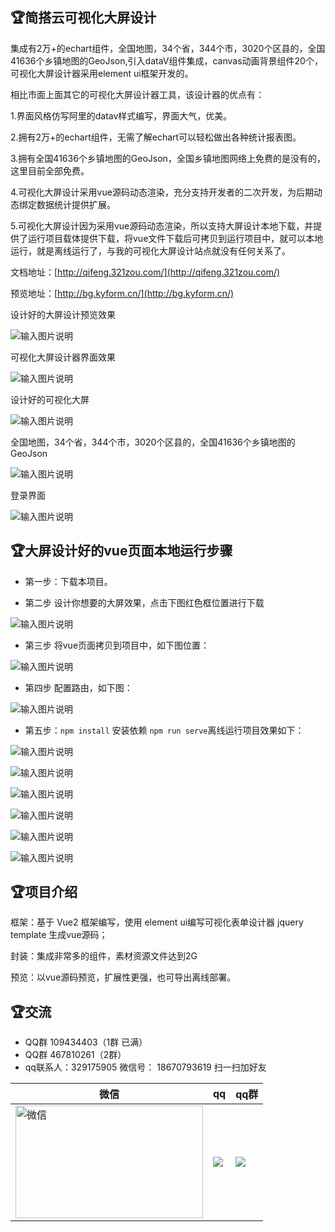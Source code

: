 ## 🏆简搭云可视化大屏设计
集成有2万+的echart组件，全国地图，34个省，344个市，3020个区县的，全国41636个乡镇地图的GeoJson,引入dataV组件集成，canvas动画背景组件20个，可视化大屏设计器采用element ui框架开发的。

相比市面上面其它的可视化大屏设计器工具，该设计器的优点有：

1.界面风格仿写阿里的datav样式编写，界面大气，优美。

2.拥有2万+的echart组件，无需了解echart可以轻松做出各种统计报表图。

3.拥有全国41636个乡镇地图的GeoJson，全国乡镇地图网络上免费的是没有的，这里目前全部免费。

4.可视化大屏设计采用vue源码动态渲染，充分支持开发者的二次开发，为后期动态绑定数据统计提供扩展。

5.可视化大屏设计因为采用vue源码动态渲染，所以支持大屏设计本地下载，并提供了运行项目载体提供下载，将vue文件下载后可拷贝到运行项目中，就可以本地运行，就是离线运行了，与我的可视化大屏设计站点就没有任何关系了。

文档地址：[http://qifeng.321zou.com/](http://qifeng.321zou.com/)

预览地址：[http://bg.kyform.cn/](http://bg.kyform.cn/)

设计好的大屏设计预览效果

![输入图片说明](public/image2.png)

可视化大屏设计器界面效果

![输入图片说明](public/rrrr.png)

设计好的可视化大屏

![输入图片说明](public/image5.png)

全国地图，34个省，344个市，3020个区县的，全国41636个乡镇地图的GeoJson

![输入图片说明](public/image.png)

登录界面

![输入图片说明](public/QQ图片20230818193947.png)

## 🏆**大屏设计好的vue页面本地运行步骤**
 

- 第一步：下载本项目。

- 第二步 设计你想要的大屏效果，点击下图红色框位置进行下载

![输入图片说明](public/buzhou2image.png)

- 第三步 将vue页面拷贝到项目中，如下图位置：

![输入图片说明](public/disanbuimage.png)

- 第四步 配置路由，如下图：

![输入图片说明](public/disibuimage.png)

- 第五步：`npm install` 安装依赖  `npm run serve`离线运行项目效果如下：

![输入图片说明](public/yunxingxiaoguoimage.png)

![输入图片说明](public/bg.png)

![输入图片说明](public/QQ图片20230818193631.png)

![输入图片说明](public/QQ图片20230818193726.png)


![输入图片说明](public/QQ图片20230818193759.png)

![输入图片说明](public/test3.png)

## 🏆项目介绍

框架：基于 Vue2 框架编写，使用 element ui编写可视化表单设计器  jquery template 生成vue源码；

封装：集成非常多的组件，素材资源文件达到2G

预览：以vue源码预览，扩展性更强，也可导出离线部署。

## 🏆交流
- QQ群 109434403（1群 已满）
- QQ群 467810261（2群）
- qq联系人：329175905
微信号： 18670793619
扫一扫加好友

| 微信                                                              | qq                                                                    | qq群                                                                    |
|------------------------------------------------------------------|------------------------------------------------------------------------|------------------------------------------------------------------------|
|<img src="https://oscimg.oschina.net/oscnet/up-582fc3f0b0152879dffdc0e9302b85e8a95.png" width="300" height="180px"  alt="微信"/><br/> | ![](https://oscimg.oschina.net/oscnet/up-933f0fcf9c91152aa625b06ee857f11d3f2.png) | ![](public/up-3688b49bd44df9757c3c6162d36b1f15a69.webp) |